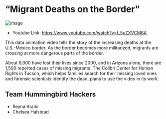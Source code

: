 # “Migrant Deaths on the Border”

![image](http://justicejournalism.org/wp-content/uploads/2015/03/borderdeaths2-e1427221548337.png)

* Youtube Link: https://www.youtube.com/watch?v=f_5uZXVCM6A

This data animation video tells the story of the increasing deaths at the U.S.-Mexico border. As the border becomes more militarized, migrants are crossing at more dangerous parts of the border.

About 6,000 have lost their lives since 2000, and in Arizona alone, there are 1,500 reported cases of missing migrants. The Colibrí Center for Human Rights in Tucson, which helps families search for their missing loved ones and forensic scientists identify the dead, plans to use the video in its work.

## Team Hummingbird Hackers

* Reyna Araibi
* Chelsea Halstead